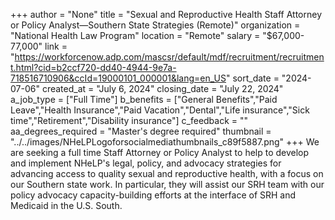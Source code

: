 +++
author = "None"
title = "Sexual and Reproductive Health Staff Attorney or Policy Analyst—Southern State Strategies (Remote)"
organization = "National Health Law Program"
location = "Remote"
salary = "$67,000-77,000"
link = "https://workforcenow.adp.com/mascsr/default/mdf/recruitment/recruitment.html?cid=b2ccf720-dd40-4944-9e7a-718516710906&ccId=19000101_000001&lang=en_US"
sort_date = "2024-07-06"
created_at = "July 6, 2024"
closing_date = "July 22, 2024"
a_job_type = ["Full Time"]
b_benefits = ["General Benefits","Paid Leave","Health Insurance","Paid Vacation","Dental","Life insurance","Sick time","Retirement","Disability insurance"]
c_feedback = ""
aa_degrees_required = "Master's degree required"
thumbnail = "../../images/NHeLPLogoforsocialmediathumbnails_c89f5887.png"
+++
We are seeking a full time Staff Attorney or Policy Analyst to help to develop and implement NHeLP's legal, policy, and advocacy strategies for advancing access to quality sexual and reproductive health, with a focus on our Southern state work. In particular, they will assist our SRH team with our policy advocacy capacity-building efforts at the interface of SRH and Medicaid in the U.S. South. 